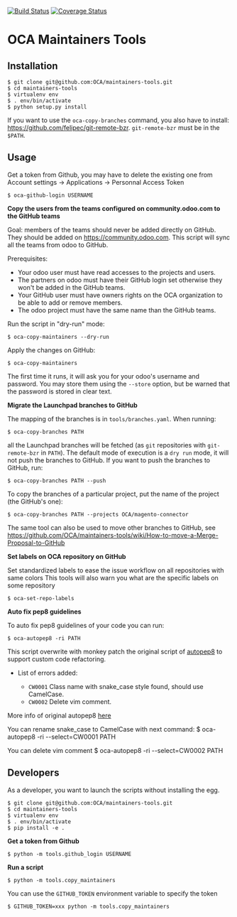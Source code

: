[![Build Status](https://travis-ci.org/OCA/maintainers-tools.svg?branch=master)](https://travis-ci.org/OCA/maintainers-tools)
[![Coverage Status](https://img.shields.io/coveralls/OCA/maintainers-tools.svg)](https://coveralls.io/r/OCA/maintainers-tools?branch=master)

# OCA Maintainers Tools

## Installation

    $ git clone git@github.com:OCA/maintainers-tools.git
    $ cd maintainers-tools
    $ virtualenv env
    $ . env/bin/activate
    $ python setup.py install

If you want to use the `oca-copy-branches` command, you also have to install:
https://github.com/felipec/git-remote-bzr. `git-remote-bzr` must be in the
`$PATH`.

## Usage

Get a token from Github, you may have to delete the existing one from Account settings -> Applications -> Personnal Access Token

    $ oca-github-login USERNAME

**Copy the users from the teams configured on community.odoo.com to the GitHub teams**

Goal: members of the teams should never be added directly on GitHub.
They should be added on https://community.odoo.com. This script will
sync all the teams from odoo to GitHub.

Prerequisites:

* Your odoo user must have read accesses to the projects and users.
* The partners on odoo must have their GitHub login set otherwise they won't
  be added in the GitHub teams.
* Your GitHub user must have owners rights on the OCA organization to be
  able to add or remove members.
* The odoo project must have the same name than the GitHub teams.

Run the script in "dry-run" mode:

    $ oca-copy-maintainers --dry-run

Apply the changes on GitHub:

    $ oca-copy-maintainers

The first time it runs, it will ask you for your odoo's username and
password. You may store them using the `--store` option, but be warned
that the password is stored in clear text.


**Migrate the Launchpad branches to GitHub**

The mapping of the branches is in `tools/branches.yaml`.
When running:

    $ oca-copy-branches PATH

all the Launchpad branches will be fetched (as `git` repositories with `git-remote-bzr` in `PATH`).
The default mode of execution is a `dry run` mode, it will not push the branches to GitHub.
If you want to push the branches to GitHub, run:

    $ oca-copy-branches PATH --push

To copy the branches of a particular project, put the name of the project (the GitHub's one):

    $ oca-copy-branches PATH --projects OCA/magento-connector

The same tool can also be used to move other branches to GitHub, see
https://github.com/OCA/maintainers-tools/wiki/How-to-move-a-Merge-Proposal-to-GitHub

**Set labels on OCA repository on GitHub**

Set standardized labels to ease the issue workflow on all repositories with same colors
This tools will also warn you what are the specific labels on some repository

    $ oca-set-repo-labels


**Auto fix pep8 guidelines**

To auto fix pep8 guidelines of your code you can run:

    $ oca-autopep8 -ri PATH

This script overwrite with monkey patch the original script of [autopep8](https://github.com/hhatto/autopep8)
to support custom code refactoring.

* List of errors added:

    - `CW0001` Class name with snake_case style found, should use CamelCase.
    - `CW0002` Delete vim comment.

More info of original autopep8 [here](https://pypi.python.org/pypi/autopep8/)

You can rename snake_case to CamelCase with next command:
    $ oca-autopep8 -ri --select=CW0001 PATH

You can delete vim comment
    $ oca-autopep8 -ri --select=CW0002 PATH

## Developers

As a developer, you want to launch the scripts without installing the
egg. 

    $ git clone git@github.com:OCA/maintainers-tools.git
    $ cd maintainers-tools
    $ virtualenv env
    $ . env/bin/activate
    $ pip install -e .

**Get a token from Github**

    $ python -m tools.github_login USERNAME

**Run a script**

    $ python -m tools.copy_maintainers

You can use the `GITHUB_TOKEN` environment variable to specify the token

    $ GITHUB_TOKEN=xxx python -m tools.copy_maintainers
